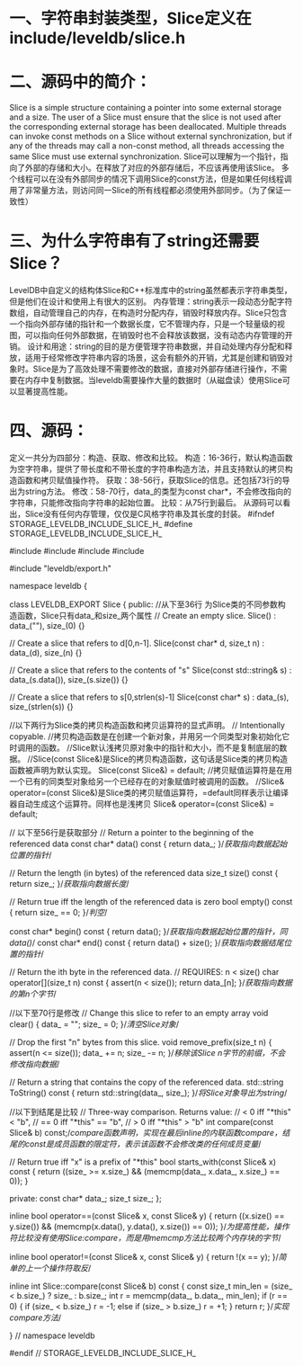 # 一、字符串封装类型，Slice定义在include/leveldb/slice.h
# 二、源码中的简介：
 Slice is a simple structure containing a pointer into some external storage and a size.  The user of a Slice must ensure that the slice is not used after the corresponding external storage has been deallocated.
Multiple threads can invoke const methods on a Slice without external synchronization, but if any of the threads may call a non-const method, all threads accessing the same Slice must use external synchronization.
Slice可以理解为一个指针，指向了外部的存储和大小。在释放了对应的外部存储后，不应该再使用该Slice。
多个线程可以在没有外部同步的情况下调用Slice的const方法，但是如果任何线程调用了非常量方法，则访问同一Slice的所有线程都必须使用外部同步。（为了保证一致性）
# 三、为什么字符串有了string还需要Slice？
LevelDB中自定义的结构体Slice和C++标准库中的string虽然都表示字符串类型，但是他们在设计和使用上有很大的区别。
内存管理：string表示一段动态分配字符数组，自动管理自己的内存，在构造时分配内存，销毁时释放内存。Slice只包含一个指向外部存储的指针和一个数据长度，它不管理内存，只是一个轻量级的视图，可以指向任何外部数据，在销毁时也不会释放该数据，没有动态内存管理的开销。
设计和用途：string的目的是方便管理字符串数据，并自动处理内存分配和释放，适用于经常修改字符串内容的场景，这会有额外的开销，尤其是创建和销毁对象时。Slice是为了高效处理不需要修改的数据，直接对外部存储进行操作，不需要在内存中复制数据。当leveldb需要操作大量的数据时（从磁盘读）使用Slice可以显著提高性能。
# 四、源码：
定义一共分为四部分：构造、获取、修改和比较。
构造：16-36行，默认构造函数为空字符串，提供了带长度和不带长度的字符串构造方法，并且支持默认的拷贝构造函数和拷贝赋值操作符。
获取：38-56行，获取Slice的信息。还包括73行的导出为string方法。
修改：58-70行，data_的类型为const char*，不会修改指向的字符串，只能修改指向字符串的起始位置。
比较：从75行到最后。
从源码可以看出，Slice没有任何内存管理，仅仅是C风格字符串及其长度的封装。
#ifndef STORAGE_LEVELDB_INCLUDE_SLICE_H_
#define STORAGE_LEVELDB_INCLUDE_SLICE_H_

#include <cassert>
#include <cstddef>
#include <cstring>
#include <string>

#include "leveldb/export.h"

namespace leveldb {

class LEVELDB_EXPORT Slice {
 public:
   //从下至36行 为Slice类的不同参数构造函数，Slice只有data_和size_两个属性
  // Create an empty slice.
  Slice() : data_(""), size_(0) {}

  // Create a slice that refers to d[0,n-1].
  Slice(const char* d, size_t n) : data_(d), size_(n) {}

  // Create a slice that refers to the contents of "s"
  Slice(const std::string& s) : data_(s.data()), size_(s.size()) {}

  // Create a slice that refers to s[0,strlen(s)-1]
  Slice(const char* s) : data_(s), size_(strlen(s)) {}

  //以下两行为Slice类的拷贝构造函数和拷贝运算符的显式声明。
  // Intentionally copyable.
  //拷贝构造函数是在创建一个新对象，并用另一个同类型对象初始化它时调用的函数。
  //Slice默认浅拷贝原对象中的指针和大小，而不是复制底层的数据。
  //Slice(const Slice&)是Slice的拷贝构造函数，这句话是Slice类的拷贝构造函数被声明为默认实现。
  Slice(const Slice&) = default;
  //拷贝赋值运算符是在用一个已有的同类型对象给另一个已经存在的对象赋值时被调用的函数。
  //Slice& operator=(const Slice&)是Slice类的拷贝赋值运算符，=default同样表示让编译器自动生成这个运算符。同样也是浅拷贝
  Slice& operator=(const Slice&) = default;

  // 以下至56行是获取部分
  // Return a pointer to the beginning of the referenced data
  const char* data() const { return data_; }/*获取指向数据起始位置的指针*/

  // Return the length (in bytes) of the referenced data
  size_t size() const { return size_; }/*获取指向数据长度*/

  // Return true iff the length of the referenced data is zero
  bool empty() const { return size_ == 0; }/*判空*/

  const char* begin() const { return data(); }/*获取指向数据起始位置的指针，同data()*/
  const char* end() const { return data() + size(); }/*获取指向数据结尾位置的指针*/

  // Return the ith byte in the referenced data.
  // REQUIRES: n < size()
  char operator[](size_t n) const {
    assert(n < size());
    return data_[n];
  }/*获取指向数据的第n个字节*/

  //以下至70行是修改
  // Change this slice to refer to an empty array
  void clear() {
    data_ = "";
    size_ = 0;
  }/*清空Slice对象*/

  // Drop the first "n" bytes from this slice.
  void remove_prefix(size_t n) {
    assert(n <= size());
    data_ += n;
    size_ -= n;
  }/*移除该Slice n字节的前缀，不会修改指向数据*/

  // Return a string that contains the copy of the referenced data.
  std::string ToString() const { return std::string(data_, size_); }/*将Slice对象导出为string*/

  //以下到结尾是比较
  // Three-way comparison.  Returns value:
  //   <  0 iff "*this" <  "b",
  //   == 0 iff "*this" == "b",
  //   >  0 iff "*this" >  "b"
  int compare(const Slice& b) const;/*compare函数声明，实现在最后inline的内联函数compare，结尾的const是成员函数的限定符，表示该函数不会修改类的任何成员变量*/

  // Return true iff "x" is a prefix of "*this"
  bool starts_with(const Slice& x) const {
    return ((size_ >= x.size_) && (memcmp(data_, x.data_, x.size_) == 0));
  }

 private:
  const char* data_;
  size_t size_;
};

inline bool operator==(const Slice& x, const Slice& y) {
  return ((x.size() == y.size()) &&
          (memcmp(x.data(), y.data(), x.size()) == 0));
}/*为提高性能，操作符比较没有使用Slice:compare，而是用memcmp方法比较两个内存块的字节*/

inline bool operator!=(const Slice& x, const Slice& y) { return !(x == y); }/*简单的上一个操作符取反*/

inline int Slice::compare(const Slice& b) const {
  const size_t min_len = (size_ < b.size_) ? size_ : b.size_;
  int r = memcmp(data_, b.data_, min_len);
  if (r == 0) {
    if (size_ < b.size_)
      r = -1;
    else if (size_ > b.size_)
      r = +1;
  }
  return r;
}/*实现compare方法*/

}  // namespace leveldb

#endif  // STORAGE_LEVELDB_INCLUDE_SLICE_H_

